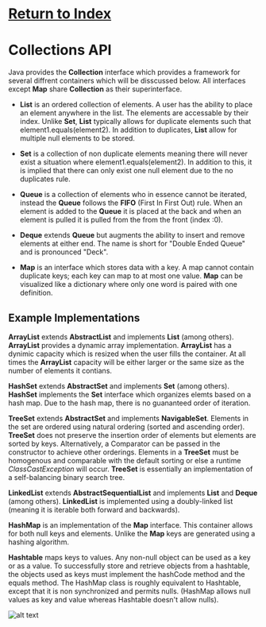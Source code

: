 # [Return to Index](/README.md)
# Collections API
Java provides the **Collection** interface which provides a framework for several diffrent containers which will be disscussed below. All interfaces except **Map** share **Collection** as their superinterface.  
  
- **List** is an ordered collection of elements. A user has the ability to place an element anywhere in the list. The elements are accessable by their index. Unlike **Set**, **List** typically allows for duplicate elements such that element1.equals(element2). In addition to duplicates, **List** allow for multiple null elements to be stored.  
  
- **Set** is a collection of non duplicate elements meaning there will never exist a situation where element1.equals(element2). In addition to this, it is implied that there can only exist one null element due to the no duplicates rule.  

- **Queue** is a collection of elements who in essence cannot be iterated, instead the **Queue** follows the **FIFO** (First In First Out) rule. When an element is added to the **Queue** it is placed at the back and when an element is pulled it is pulled from the from the front (index :0).  
  
- **Deque** extends **Queue** but augments the ability to insert and remove elements at either end. The name is short for "Double Ended Queue" and is pronounced "Deck".  
  
- **Map** is an interface which stores data with a key. A map cannot contain duplicate keys; each key can map to at most one value. **Map** can be visualized like a dictionary where only one word is paired with one definition.  

## Example Implementations
  
**ArrayList** extends **AbstractList** and implements **List** (among others). **ArrayList** provides a dynamic array implementation. **ArrayList** has a dynimic capacity which is resized when the user fills the container. At all times the **ArrayList** capacity will be either larger or the same size as the number of elements it contians.  
  
**HashSet** extends **AbstractSet** and implements **Set** (among others). **HashSet** implements the **Set** interface which organizes elemts based on a hash map. Due to the hash map, there is no guananteed order of iteration.  
  
**TreeSet** extends **AbstractSet** and implements **NavigableSet**. Elements in the set are ordered using natural ordering (sorted and ascending order). **TreeSet** does not preserve the insertion order of elements but elements are sorted by keys. Alternatively, a Comparator can be passed in the constructor to achieve other orderings. Elements in a **TreeSet** must be homogenous and comparable with the default sorting or else a runtime *ClassCastException* will occur. **TreeSet** is essentially an implementation of a self-balancing binary search tree.  
  
**LinkedList** extends **AbstractSequentialList** and implements **List** and **Deque** (among others). **LinkedList** is implemented using a doubly-linked list (meaning it is iterable both forward and backwards).  
  
**HashMap** is an implementation of the **Map** interface. This container allows for both null keys and elements. Unlike the **Map** keys are generated using a hashing algorithm.  
  
**Hashtable** maps keys to values. Any non-null object can be used as a key or as a value. To successfully store and retrieve objects from a hashtable, the objects used as keys must implement the hashCode method and the equals method. The HashMap class is roughly equivalent to Hashtable, except that it is non synchronized and permits nulls. (HashMap allows null values as key and value whereas Hashtable doesn't allow nulls).  
  
![alt text](https://cdncontribute.geeksforgeeks.org/wp-content/uploads/java-collection.jpg "Collections Tree")

